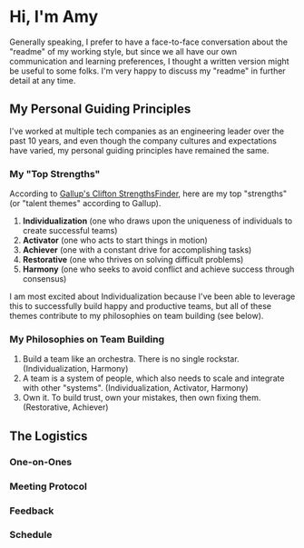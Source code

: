 # Hi, I'm Amy
Generally speaking, I prefer to have a face-to-face conversation about the "readme" of my working style, but since we all have our own communication and learning preferences, I thought a written version might be useful to some folks. I'm very happy to discuss my "readme" in further detail at any time.

## My Personal Guiding Principles
I've worked at multiple tech companies as an engineering leader over the past 10 years, and even though the company cultures and expectations have varied, my personal guiding principles have remained the same.

### My "Top Strengths"
According to [Gallup's Clifton StrengthsFinder](https://en.wikipedia.org/wiki/Now,_Discover_Your_Strengths), here are my top "strengths" (or "talent themes" according to Gallup).
1. **Individualization** (one who draws upon the uniqueness of individuals to create successful teams)
2. **Activator** (one who acts to start things in motion)
3. **Achiever** (one with a constant drive for accomplishing tasks)
4. **Restorative** (one who thrives on solving difficult problems)
5. **Harmony** (one who seeks to avoid conflict and achieve success through consensus)

I am most excited about Individualization because I've been able to leverage this to successfully build happy and productive teams, but all of these themes contribute to my philosophies on team building (see below).

### My Philosophies on Team Building
1. Build a team like an orchestra. There is no single rockstar. (Individualization, Harmony)
2. A team is a system of people, which also needs to scale and integrate with other "systems". (Individualization, Activator, Harmony)
3. Own it. To build trust, own your mistakes, then own fixing them. (Restorative, Achiever)

## The Logistics

### One-on-Ones

### Meeting Protocol

### Feedback

### Schedule
